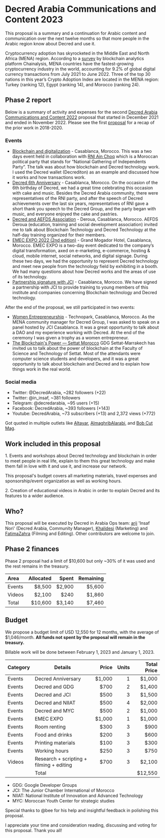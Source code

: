 # Decred Arabia Communications and Content 2023

This proposal is a summary and a continuation for Arabic content and communication over the next twelve months so that more people in the Arabic region know about Decred and use it.

Cryptocurrency adoption has skyrocketed in the Middle East and North Africa (MENA) region. According to a [survey](https://blog.chainalysis.com/reports/middle-east-north-africa-cryptocurrency-geography-report-2022-preview/) by blockchain analytics platform Chainalysis, MENA countries have the fastest-growing cryptocurrency industry in the world, accounting for 9.2% of global digital currency transactions from July 2021 to June 2022. Three of the top 30 nations in this year’s Crypto Adoption Index are located in the MENA region: Turkey (ranking 12), Egypt (ranking 14), and Morocco (ranking 24).

## Phase 2 report

Below is a summary of activity and expenses for the second [Decred Arabia Communications and Content 2022](https://proposals.decred.org/record/0ff082d) proposal that started in December 2021 and ended in November 2022. Please see the first [proposal](https://proposals.decred.org/record/7cf62bd) for a recap of the prior work in 2018-2020.

### Events

* [Blockchain and digitalization](https://decredcommunity.github.io/events/index/20220108.1) - Casablanca, Morocco. This was a two days event held in collaboration with [RNI Ain Choq](https://rni.ma/fr/) which is a Moroccan political party that stands for “National Gathering of Independents Party”. The talk was about how blockchain and Decred technology work. I used the Decred wallet (Decrediton) as an example and discussed how it works and how transactions work.
* [Decred 6th Anniversary](https://decredcommunity.github.io/events/index/20220206.1) - Casablanca, Morocco. On the occasion of the 6th birthday of Decred, we had a great time celebrating this occasion with cake and music. Besides the Decred Arabia community, there were representatives of the RNI party, and after the speech of Decred achievements over the last six years, representatives of RNI gave a short thank you speech to the Decred Group, and the party began with music, and everyone enjoyed the cake and pastries.
* [Decred and AEFDS Association](https://decredcommunity.github.io/events/index/20220326.1) - Deroua, Casablanca, Morocco. AEFDS Deroua (education, training and social development association) invited me to talk about Blockchain Technology and Decred Technology at the half-day training organized for their members.
* [EMEC EXPO 2022 (2nd edition)](https://decredcommunity.github.io/events/index/20220518.1) - Grand Mogador Hotel, Casablanca, Morocco. EMEC EXPO is a two-day event dedicated to the company’s digital transformation, axed on e-marketing, e-commerce, hosting & cloud, mobile internet, social networks, and digital signage. During these two days, we had the opportunity to represent Decred technology and meet new people from the technology field by exhibiting in a booth. We had many questions about how Decred works and the areas of use of its technology.
* [Partnership signature with JCI](https://decredcommunity.github.io/events/index/20220601.1) - Casablanca, Morocco. We have signed a partnership with JCI to provide training to young members of this institute and companies concerning Blockchain technology and Decred technology.

After the end of the proposal, we still participated in two events:

* [Women Entrepreneurship](https://decredcommunity.github.io/events/index/20221220.1) - Technopark, Casablanca, Morocco. As the MENA community manager for Decred Group, I was asked to speak on a panel hosted by JCI Casablanca. It was a great opportunity to talk about a DAO and my experience working with Decred. At the end of the ceremony I was given a trophy as a women entrepreneur.
* [The Blockchain's Power — Settat Morocco](https://twitter.com/in_insaf/status/1612464295664648193) GDG Settat-Marrakech has invited us to talk about the power of blockchain at the Faculty of Science and Technology of Settat. Most of the attendants were computer science students and developers, and it was a great opportunity to talk about blockchain and Decred and to explain how things work in the real world.

### Social media

* Twitter: @DecredArabia, ~282 followers (+22)
* Twitter: @in_insaf, ~381 followers
* Telegram: @decredarabia, ~95 users (+15)
* Facebook: DecredArabia, ~393 followers (+143)
* Youtube: DecredArabia, ~73 subscribers (+13) and 2,372 views (+772)

Got quoted in multiple outlets like [Altayar](https://atalayar.com/index.php/fr/content/le-maroc-est-à-la-pointe-de-lutilisation-de-bitcoin-en-afrique-du-nord), [AlmaghribAlarabi](https://almaghribalarabi.com/fr/actualites/maroc-les-achats-de-bitcoins-est-en-forte-hausse/), and [Bob Cut Mag](https://bobcutmag.com/2022/07/13/does-morocco-accept-bitcoin/).

## Work included in this proposal

1\. Events and workshops about Decred technology and blockchain in order to meet people in real life, explain to them this great technology and make them fall in love with it and use it, and increase our network.

This proposal's budget covers all marketing materials, travel expenses and sponsorship/event organization as well as working hours.

2\. Creation of educational videos in Arabic in order to explain Decred and its features to a wider audience.

## Who?

This proposal will be executed by Decred in Arabia Ops team: [arij](https://twitter.com/in_insaf) 'Insaf Nori' (Decred Arabia, Community Manager), [Khalidesi](https://twitter.com/khalidesitra) (Marketing) and [FatimaZahra](https://www.facebook.com/fati.fatighanm) (Filming and Editing). Other contributors are welcome to join.

## Phase 2 finances

Phase 2 proposal had a limit of $10,600 but only ~30% of it was used and the rest remains in the treasury.

| Area    | Allocated | Spent  | Remaining |
|:--------|----------:|-------:|----------:|
| Events  |    $8,500 | $2,900 |    $5,600 |
| Videos  |    $2,100 |   $240 |    $1,860 |
| Total   |   $10,600 | $3,140 |    $7,460 |

## Budget

We propose a budget limit of USD 12,550 for 12 months, with the average of $1,046/month. **All funds not spent by the proposal will remain in the treasury.**

Billable work will be done between February 1, 2023 and January 1, 2023.

| Category | Details                                    | Price  | Units | Total Price |
|----------|--------------------------------------------|-------:|------:|------------:|
| Events   | Decred Anniversary                         | $1,000 |     1 |      $1,000 |
| Events   | Decred and GDG                             |   $700 |     2 |      $1,400 |
| Events   | Decred and JCI                             |   $500 |     3 |      $1,500 |
| Events   | Decred and NIIAT                           |   $500 |     4 |      $2,000 |
| Events   | Decred and MYC                             |   $500 |     2 |      $1,000 |
| Events   | EMEC EXPO                                  | $1,000 |     1 |      $1,000 |
| Events   | Room renting                               |   $300 |     3 |        $900 |
| Events   | Food and drinks                            |   $200 |     3 |        $600 |
| Events   | Printing materials                         |   $100 |     3 |        $300 |
| Events   | Working hours                              |   $250 |     3 |        $750 |
| Videos   | Research + scripting + filming + editing   |   $700 |     3 |      $2,100 |
|          | Total                                      |        |       |     $12,550 |

* GDG: Google Developer Groups
* JCI: The Junior Chamber International of Morocco
* NIIAT: National Institute of Innovation and Advanced Technology
* MYC: Moroccan Youth Center for strategic studies

Special thanks to @bee for his help and insightful feedback in polishing this proposal.

I appreciate your time and consideration reading, discussing and voting for this proposal. Thank you all!
